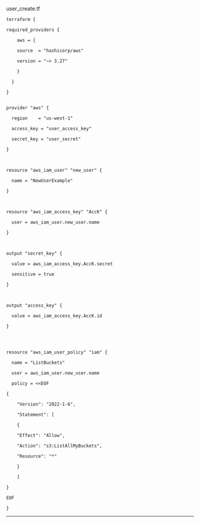 



user_create.tf


```hcl
terraform {

required_providers {

    aws = {

    source  = "hashicorp/aws"

    version = "~> 3.27"

    }

  }

}

```
```hcl

provider "aws" {

  region    = "us-west-1"

  access_key = "user_access_key"

  secret_key = "user_secret"

}

```
```hcl


resource "aws_iam_user" "new_user" {

  name = "NewUserExample"

}

```
```hcl


resource "aws_iam_access_key" "AccK" {

  user = aws_iam_user.new_user.name

}

```
```hcl


output "secret_key" {

  value = aws_iam_access_key.AccK.secret

  sensitive = true

}

```
```hcl


output "access_key" {

  value = aws_iam_access_key.AccK.id

}

```
```hcl



resource "aws_iam_user_policy" "iam" {

  name = "ListBuckets"

  user = aws_iam_user.new_user.name

  policy = <<EOF

{

    "Version": "2022-1-6",

    "Statement": [

    {

    "Effect": "Allow",

    "Action": "s3:ListAllMyBuckets",

    "Resource": "*"

    }

    ]

}

EOF

}
```



__________________________________________________________________________________________
